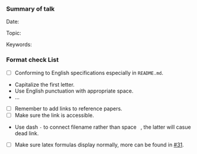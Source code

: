 <!--

Thank you for collating and sharing your knowledge!

PR Title Format:
	 [date]: [topic]
e.g. 2022-05-16: database introduction

-->

### Summary of talk

<!--
The summary of talk, feel free to add anything more.
-->
Date:

Topic:

Keywords:

### Format check List

- [ ] Conforming to English specifications especially in `README.md`.
- Capitalize the first letter.
- Use English punctuation with appropriate space.
- ...
- [ ] Remember to add links to reference papers.
- [ ] Make sure the link is accessible.
- Use dash `-` to connect filename rather than space ` `, the latter will casue dead link.
- [ ] Make sure latex formulas display normally, more can be found in [#31](https://github.com/CDDSCLab/Weekly-Group-Meeting-Paper-List/discussions/31).
